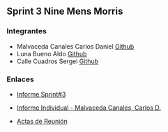 ##  Sprint 3 Nine Mens Morris
### Integrantes 
- Malvaceda Canales Carlos Daniel
[Github](https://github.com/danyelliot)
- Luna Bueno Aldo 
[Github](https://github.com/AldoLunaBueno)
- Calle Cuadros Sergei
[Github](https://github.com/sergei270791) 

### Enlaces

- [Informe Sprint#3](https://drive.google.com/file/d/1W3odD6kvMSDsWG90oN7L_FSPdmvXchY_/view?usp=share_link)
- [Informe Individual - Malvaceda Canales, Carlos D.](https://drive.google.com/file/d/18CRhBdfXXtPdMGinMaPsR0fo02iyBUHe/view?usp=share_link)

- [Actas de Reunión](https://drive.google.com/drive/folders/14AS6iTd8XoHON5XCT-ap390itv7metpa?usp=sharing)

